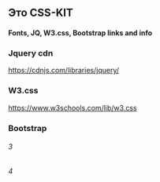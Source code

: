 ## Это CSS-KIT 
#### Fonts, JQ, W3.css, Bootstrap links and info

### Jquery cdn
https://cdnjs.com/libraries/jquery/

### W3.css
https://www.w3schools.com/lib/w3.css

### Bootstrap

###### 3
<link rel="stylesheet" href="https://maxcdn.bootstrapcdn.com/bootstrap/3.3.7/css/bootstrap.min.css" >
<link rel="stylesheet" href="https://maxcdn.bootstrapcdn.com/bootstrap/3.3.7/css/bootstrap-theme.min.css" >
<script src="https://maxcdn.bootstrapcdn.com/bootstrap/3.3.7/js/bootstrap.min.js"></script>

###### 4
<link rel="stylesheet" href="https://maxcdn.bootstrapcdn.com/bootstrap/4.0.0-alpha.6/css/bootstrap.min.css" >
<script src="https://code.jquery.com/jquery-3.1.1.slim.min.js" ></script>
<script src="https://cdnjs.cloudflare.com/ajax/libs/tether/1.4.0/js/tether.min.js"></script>
<script src="https://maxcdn.bootstrapcdn.com/bootstrap/4.0.0-alpha.6/js/bootstrap.min.js"></script>


